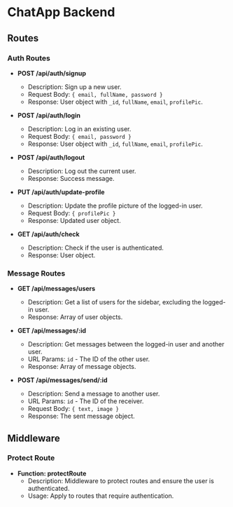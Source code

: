 # ChatApp Backend

## Routes

### Auth Routes

- **POST /api/auth/signup**
  - Description: Sign up a new user.
  - Request Body: `{ email, fullName, password }`
  - Response: User object with `_id`, `fullName`, `email`, `profilePic`.

- **POST /api/auth/login**
  - Description: Log in an existing user.
  - Request Body: `{ email, password }`
  - Response: User object with `_id`, `fullName`, `email`, `profilePic`.

- **POST /api/auth/logout**
  - Description: Log out the current user.
  - Response: Success message.

- **PUT /api/auth/update-profile**
  - Description: Update the profile picture of the logged-in user.
  - Request Body: `{ profilePic }`
  - Response: Updated user object.

- **GET /api/auth/check**
  - Description: Check if the user is authenticated.
  - Response: User object.

### Message Routes

- **GET /api/messages/users**
  - Description: Get a list of users for the sidebar, excluding the logged-in user.
  - Response: Array of user objects.

- **GET /api/messages/:id**
  - Description: Get messages between the logged-in user and another user.
  - URL Params: `id` - The ID of the other user.
  - Response: Array of message objects.

- **POST /api/messages/send/:id**
  - Description: Send a message to another user.
  - URL Params: `id` - The ID of the receiver.
  - Request Body: `{ text, image }`
  - Response: The sent message object.

## Middleware

### Protect Route

- **Function: protectRoute**
  - Description: Middleware to protect routes and ensure the user is authenticated.
  - Usage: Apply to routes that require authentication.

